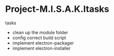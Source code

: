 # Project-M.I.S.A.K.Itasks

tasks
 - clean up the module folder
 - config correct build script
 - implement electron-packager
 - implement electron-installer
 
